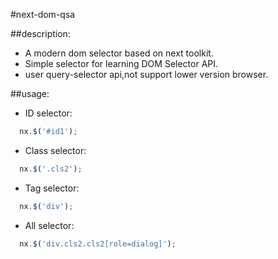 #next-dom-qsa

##description:
+ A modern dom selector based on next toolkit.
+ Simple selector for learning DOM Selector API.
+ user query-selector api,not support lower version browser.


##usage:
+ ID selector:
```javascript
  nx.$('#id1');
```

+ Class selector:
```javascript
  nx.$('.cls2');
```

+ Tag selector:
```javascript
  nx.$('div');
```
+ All selector:
```javascript
  nx.$('div.cls2.cls2[role=dialog]');
```
